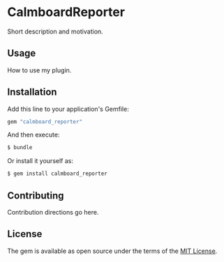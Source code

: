 # CalmboardReporter
Short description and motivation.

## Usage
How to use my plugin.

## Installation
Add this line to your application's Gemfile:

```ruby
gem "calmboard_reporter"
```

And then execute:
```bash
$ bundle
```

Or install it yourself as:
```bash
$ gem install calmboard_reporter
```

## Contributing
Contribution directions go here.

## License
The gem is available as open source under the terms of the [MIT License](https://opensource.org/licenses/MIT).
